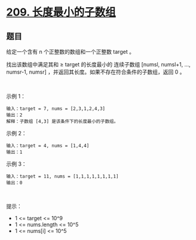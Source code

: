 # [209. 长度最小的子数组](https://leetcode-cn.com/problems/minimum-size-subarray-sum/)

## 题目

给定一个含有 n 个正整数的数组和一个正整数 target 。

找出该数组中满足其和 ≥ target 的长度最小的 连续子数组 [numsl, numsl+1, ..., numsr-1, numsr] ，并返回其长度。如果不存在符合条件的子数组，返回 0 。

 

示例 1：

```
输入：target = 7, nums = [2,3,1,2,4,3]
输出：2
解释：子数组 [4,3] 是该条件下的长度最小的子数组。
```
示例 2：

```
输入：target = 4, nums = [1,4,4]
输出：1
```
示例 3：

```
输入：target = 11, nums = [1,1,1,1,1,1,1,1]
输出：0
```
 

提示：

- 1 <= target <= 10^9
- 1 <= nums.length <= 10^5
- 1 <= nums[i] <= 10^5

